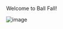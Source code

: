 Welcome to Ball Fall! 

![image](https://github.com/AydinVuu/SimFinalBalls/assets/91335338/f1b3d42f-afa6-496b-8086-28cb7aa6953d)
